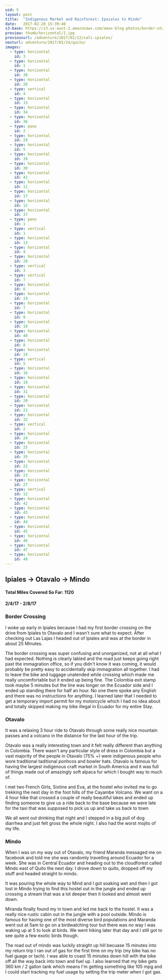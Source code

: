 ```yaml
---
uid: 5
layout: post
title:  "Indigenous Market and Rainforest: Ipaiales to Mindo"
date:   2017-02-20 15:39:40
s3-base: https://s3.us-east-2.amazonaws.com/amax-blog-photos/border-otavalo
preview: thumb/horizontal/1.jpg
previousurl: /adventure/2017/02/12/cali-ipiales/
nexturl: adventure/2017/02/24/quito/
images:
  - type: horizontal
    id: 3
  - type: horizontal
    id: 1
  - type: horizontal
    id: 38
  - type: horizontal
    id: 26
  - type: vertical
    id: 4
  - type: horizontal
    id: 33
  - type: horizontal
    id: 34
  - type: horizontal
    id: 36
  - type: pano
    id: 2
  - type: horizontal
    id: 29
  - type: horizontal
    id: 5
  - type: horizontal
    id: 39
  - type: horizontal
    id: 30
  - type: horizontal
    id: 41
  - type: horizontal
    id: 11
  - type: horizontal
    id: 17
  - type: horizontal
    id: 12
  - type: horizontal
    id: 37
  - type: pano
    id: 1
  - type: vertical
    id: 1
  - type: horizontal
    id: 13
  - type: horizontal
    id: 4
  - type: horizontal
    id: 28
  - type: vertical
    id: 3
  - type: vertical
    id: 7
  - type: horizontal
    id: 6
  - type: horizontal
    id: 19
  - type: horizontal
    id: 7
  - type: horizontal
    id: 9
  - type: horizontal
    id: 10
  - type: horizontal
    id: 40
  - type: horizontal
    id: 8
  - type: horizontal
    id: 14
  - type: vertical
    id: 5
  - type: horizontal
    id: 16
  - type: horizontal
    id: 18
  - type: horizontal
    id: 31
  - type: horizontal
    id: 20
  - type: horizontal
    id: 21
  - type: horizontal
    id: 32
  - type: vertical
    id: 2
  - type: horizontal
    id: 24
  - type: horizontal
    id: 25
  - type: horizontal
    id: 35
  - type: horizontal
    id: 22
  - type: horizontal
    id: 23
  - type: horizontal
    id: 27
  - type: vertical
    id: 12
  - type: horizontal
    id: 42
  - type: horizontal
    id: 43
  - type: horizontal
    id: 44
  - type: horizontal
    id: 45
  - type: horizontal
    id: 46
  - type: horizontal
    id: 47
  - type: horizontal
    id: 48
---
```


<div class="post-content">
  <h2>Ipiales -> Otavalo -> Mindo </h2>

  <h4>Total Miles Covered So Far: 1120</h4>
  <h4>2/4/17 - 2/8/17</h4>

  <h3>Border Crossing</h3>
  <p>I woke up early in Ipiales because I had my first border crossing on the drive from Ipiales to Otavalo and I wasn't sure what to expect. After checking out Las Lajas I headed out of Ipiales and was at the border in about 25 Minutes.</p>

  <p>The border crossing was super confusing and unorganized, not at all what I had expected. Nothing is clearly labled and the road just keeps going right past the immagration office, so if you didn't know it was coming, it would probably be pretty easy to accidentally skip immagration all together. I had to leave the bike and luggage unatended while crossing which made me really uncomfortable but it ended up being fine. The Colombia exit stamp took maybe 5 minutes but the line was longer on the Ecuador side and I ended up standing there for half an hour. No one there spoke any English and there was no instructions for anything. I learned later that I needed to get a temporary import permit for my motorcycle which I had no idea about and totally skipped making my bike illegal in Ecuador for my entire Stay.</p>

  <h3>Otavalo</h3>

  <p>It was a relaxing 3 hour ride to Otavalo through some really nice mountain passes and a volcano in the distance for the last hour of the trip.</p>

  <p>Otavalo was a really interesting town and it felt really different than anything in Colombia. There wasn't any particular style of dress in Colombia but a vast majority of the people in Otavalo (75% +) were indigenous people who wore traditional taditional ponhcos and bowler hats. Otavalo is famous for having the largest indigenous craft market in South America and it was full of things made out of amazingly soft alpaca fur which I bought way to much of.</p>

  <p>I met two French Girls, Sixtine and Eva, at the hostel who invited me to go trekking the next day in the foot hills of the Cayambe Volcano. We want on a 4 hour hike that crossed a couple of really beautiful lakes and ended up finding someone to give us a ride back to the base because we were late for the taxi that was supposed to pick us up and take us back to town</p>

  <p>We all went out drinking that night and I stepped in a big pull of dog diarrhea and just felt gross the whole night. I also had the worst mojito of my life.</p>
  
  <h3>Mindo</h3>

  <p>When I was on my way out of Otavalo, my friend Maranda messaged me on facebook and told me she was randomly travelling around Ecuador for a week. She was in Central Ecuador and heading out to the cloudforest called Mindo east of Quito the next day. I drove down to quito, dropped off my stuff  and headed straight to mindo.</p>

  <p>It was pouring the whole way to Mind and I got soaking wet and then I got lost in Mindo trying to find this hostel out in the jungle and ended up crossing a stream that was a lot deeper then it looked and almost went down.</p>

  <p>Miranda finally found my in town and led me back to the hostel. It was a really nice rustic cabin out in the jungle with a pool outside. Mindo is famous for having one of the most diverse bird populations and Maranda went out at 5am to go on a birdwatching tour but there was no way I was waking up at 5 to look at birds. We went hiking later that day and I still got to see quite a few exotic birds though.</p>

  <p>The road out of mindo was luckily straight up hill becuase 15 minutes into my return trip I ran out of gas for the first time on my trip (my bike has no fuel guage or tach). I was able to coast 15 minutes down hill with the bike off all the way back into town and fuel up. I also learned that my bike gets 360 km / 2 gallon tank which means I'm getting something like 105 mpg and I could start tracking my fuel usage by setting the trip meter when I got gas.</p>
</div>

